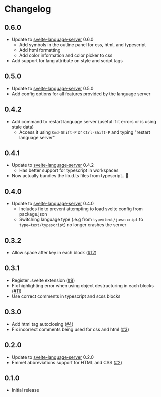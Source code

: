# Changelog

## 0.6.0

-   Update to [svelte-language-server](https://github.com/UnwrittenFun/svelte-language-server/tree/v0.6.0) 0.6.0
    -   Add symbols in the outline panel for css, html, and typescript
    -   Add html formatting
    -   Add color information and color picker to css
-   Add support for lang attribute on style and script tags

## 0.5.0

-   Update to [svelte-language-server](https://github.com/UnwrittenFun/svelte-language-server/tree/v0.5.0) 0.5.0
-   Add config options for all features provided by the language server

## 0.4.2

-   Add command to restart language server (useful if it errors or is using stale data)
    -   Access it using `Cmd-Shift-P` or `Ctrl-Shift-P` and typing "restart language server"

## 0.4.1

-   Update to [svelte-language-server](https://github.com/UnwrittenFun/svelte-language-server/tree/v0.4.2) 0.4.2
    -   Has better support for typescript in workspaces
-   Now actually bundles the lib.d.ts files from typescript.. 🤦

## 0.4.0

-   Update to [svelte-language-server](https://github.com/UnwrittenFun/svelte-language-server/tree/v0.4.0) 0.4.0
    -   Includes fix to prevent attempting to load svelte config from package.json
    -   Switching language type (.e.g from `type=text/javascript` to `type=text/typescript`) no longer crashes the server

## 0.3.2

-   Allow space after key in each block ([#12](https://github.com/UnwrittenFun/svelte-vscode/issues/12))

## 0.3.1

-   Register .svelte extension ([#8](https://github.com/UnwrittenFun/svelte-vscode/pull/8))
-   Fix highlighting error when using object destructuring in each blocks ([#11](https://github.com/UnwrittenFun/svelte-vscode/issues/11))
-   Use correct comments in typescript and scss blocks

## 0.3.0

-   Add html tag autoclosing ([#4](https://github.com/UnwrittenFun/svelte-vscode/pull/4))
-   Fix incorrect comments being used for css and html ([#3](https://github.com/UnwrittenFun/svelte-vscode/issues/3))

## 0.2.0

-   Update to [svelte-language-server](https://github.com/UnwrittenFun/svelte-language-server/tree/v0.2.0) 0.2.0
-   Emmet abbreviations support for HTML and CSS ([#2](https://github.com/UnwrittenFun/svelte-vscode/issues/2))

## 0.1.0

-   Initial release
